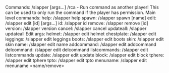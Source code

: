 Commands:
/slapper [args...]
/rca - Run command as another player! This can be used to only run the command if the player has permission.
Main level commands:
help: /slapper help
spawn: /slapper spawn [name]
edit: /slapper edit [id] [args...]
id: /slapper id
remove: /slapper remove [id]
version: /slapper version
cancel: /slapper cancel
updateall: /slapper updateall
Edit args:
helmet: /slapper edit helmet
chestplate: /slapper edit
leggings: /slapper edit leggings
boots: /slapper edit boots
skin: /slapper edit skin
name: /slapper edit name
addcommand: /slapper edit addcommand
delcommand: /slapper edit delcommand
listcommands: /slapper edit listcommands
update: /slapper edit update
block: /slapper edit block
tphere: /slapper edit tphere
tpto: /slapper edit tpto
menuname: /slapper edit menuname <name/remove>
